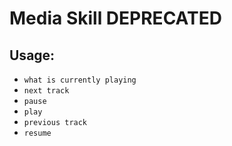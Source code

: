 # Media Skill DEPRECATED

## Usage:
* `what is currently playing`
* `next track`
* `pause`
* `play`
* `previous track`
* `resume`
